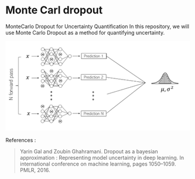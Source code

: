 # Monte Carl dropout
MonteCarlo Dropout for Uncertainty Quantification
In this repository, we will use Monte Carlo Dropout as a method for quantifying uncertainty.




![image](mcd.PNG)

References : 

> Yarin Gal and Zoubin Ghahramani. Dropout as a bayesian approximation : Representing model
uncertainty in deep learning. In international conference on machine learning, pages 1050–1059.
PMLR, 2016.
